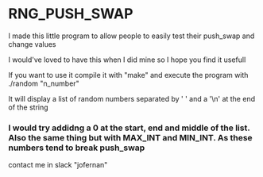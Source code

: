 <h1>RNG_PUSH_SWAP</h1>
<p> I made this little program to allow people to easily test their push_swap and change values</p>
<p> I would've loved to have this when I did mine so I hope you find it usefull</p>
<p> If you want to use it compile it with "make" and execute the program with ./random "n_number"</p>
<p> It will display a list of random numbers separated by ' ' and a '\n' at the end of the string</p>
<h3>I would try addidng a 0 at the start, end and middle of the list. Also the same thing but with MAX_INT and MIN_INT. As these numbers tend to break push_swap</h3>
<p> contact me in slack "jofernan"</p>
